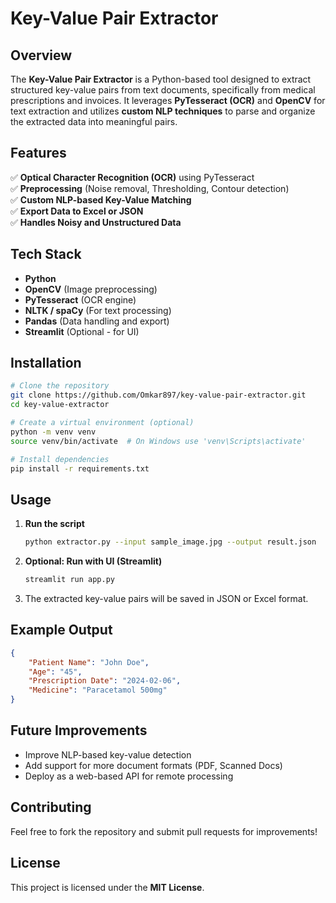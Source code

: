 # Key-Value Pair Extractor

## Overview
The **Key-Value Pair Extractor** is a Python-based tool designed to extract structured key-value pairs from text documents, specifically from medical prescriptions and invoices. It leverages **PyTesseract (OCR)** and **OpenCV** for text extraction and utilizes **custom NLP techniques** to parse and organize the extracted data into meaningful pairs.

## Features
✅ **Optical Character Recognition (OCR)** using PyTesseract  
✅ **Preprocessing** (Noise removal, Thresholding, Contour detection)  
✅ **Custom NLP-based Key-Value Matching**  
✅ **Export Data to Excel or JSON**  
✅ **Handles Noisy and Unstructured Data**  

## Tech Stack
- **Python**
- **OpenCV** (Image preprocessing)
- **PyTesseract** (OCR engine)
- **NLTK / spaCy** (For text processing)
- **Pandas** (Data handling and export)
- **Streamlit** (Optional - for UI)

## Installation
```bash
# Clone the repository
git clone https://github.com/Omkar897/key-value-pair-extractor.git
cd key-value-extractor

# Create a virtual environment (optional)
python -m venv venv
source venv/bin/activate  # On Windows use 'venv\Scripts\activate'

# Install dependencies
pip install -r requirements.txt
```

## Usage
1. **Run the script**
   ```bash
   python extractor.py --input sample_image.jpg --output result.json
   ```
2. **Optional: Run with UI (Streamlit)**
   ```bash
   streamlit run app.py
   ```
3. The extracted key-value pairs will be saved in JSON or Excel format.

## Example Output
```json
{
    "Patient Name": "John Doe",
    "Age": "45",
    "Prescription Date": "2024-02-06",
    "Medicine": "Paracetamol 500mg"
}
```

## Future Improvements
- Improve NLP-based key-value detection
- Add support for more document formats (PDF, Scanned Docs)
- Deploy as a web-based API for remote processing

## Contributing
Feel free to fork the repository and submit pull requests for improvements!

## License
This project is licensed under the **MIT License**.


